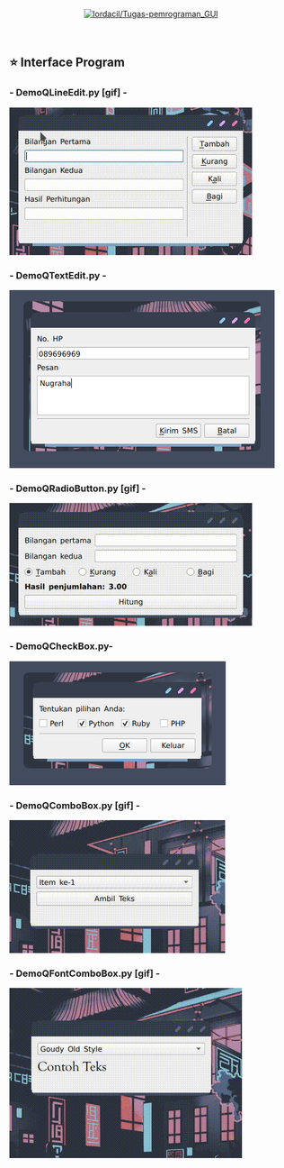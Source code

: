 <p align="center">
  <a name="top" href="#octocat-hi-there-thanks-for-visiting-">
     <img alt="lordacil/Tugas-pemrograman_GUI" height="60%" width="100%" src="https://i.ibb.co/X3mL8mn/modul5.png"/>
  </a>
  <br><br><br>
</p>

## :star: Interface Program
### - DemoQLineEdit.py [gif] - 

![](images/gif_QLineEdit.gif)

### - DemoQTextEdit.py -

![](images/img_QTextEdit.png)

### - DemoQRadioButton.py [gif] -

![](images/gif_QRadioButton.gif)

### - DemoQCheckBox.py- 

![](images/img_QCheckBox.png)

### - DemoQComboBox.py [gif] -

![](images/gif_QComboBox.gif)

### - DemoQFontComboBox.py [gif] -

![](images/gif_QFontComboBox.gif)
